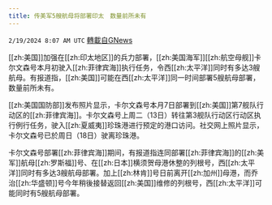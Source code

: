 ```yaml
---
title: 传美军5艘航母将部署印太　数量前所未有
---
```

`2/19/2024 8:07 AM UTC` [轉載自GNews](https://gnews.org/articles/2322189)

[[zh:美国]]加强在[[zh:印太地区]]的兵力部署，[[zh:美国海军]][[zh:航空母舰]]卡尔文森号本月初驶入[[zh:菲律宾海]]执行任务，令西[[zh:太平洋]]同时有多达3艘航母。有报道指，[[zh:美国]]可能在西[[zh:太平洋]]同一时间部署5艘航母部署，数量前所未有。

[[zh:美国国防部]]发布照片显示，卡尔文森号本月7日部署到[[zh:美国]]第7舰队行动区的[[zh:菲律宾海]]。卡尔文森号上周二（13日）转往第3舰队行动区行动区执行例行任务，驶入[[zh:夏威夷]]珍珠港进行预定的港口访问。社交网上照片显示，卡尔文森号已於周日（18日）驶离珍珠港。

卡尔文森号部署[[zh:菲律宾海]]期间，有报道指连同部署[[zh:菲律宾海]]的[[zh:美军]]航母[[zh:罗斯福]]号、在[[zh:日本]]横须贺母港休整的列根号，西[[zh:太平洋]]同时有多达3艘航母部署。加上[[zh:林肯]]号日前离开[[zh:加州]]母港，而乔治[[zh:华盛顿]]号今年稍後接替返回[[zh:美国]]维修的列根号，西[[zh:太平洋]]可能同时有5艘航母部署。
